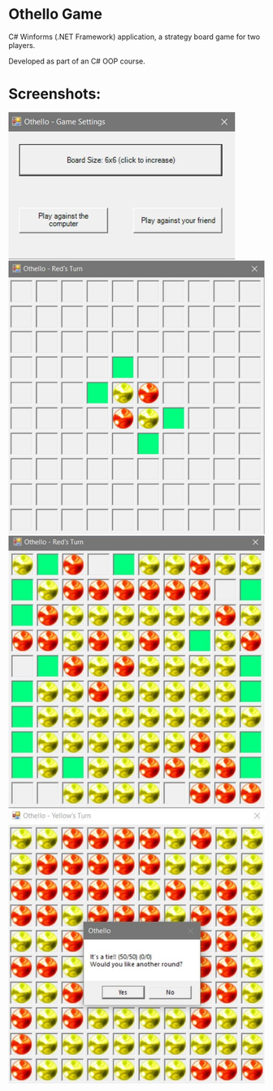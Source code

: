 # Othello Game
C# Winforms (.NET Framework) application, a strategy board game for two players.

Developed as part of an C# OOP course.





# Screenshots:
![](images/87443663-73008380-c5fe-11ea-9a50-71bd6ee6376f.jpg)
![](images/87443668-73991a00-c5fe-11ea-8206-94ea9b45e4b7.jpg)
![](images/87443669-7431b080-c5fe-11ea-9310-41b7015c436d.jpg)
![](images/87443671-7431b080-c5fe-11ea-9573-1cc8b8b6467e.jpg)
